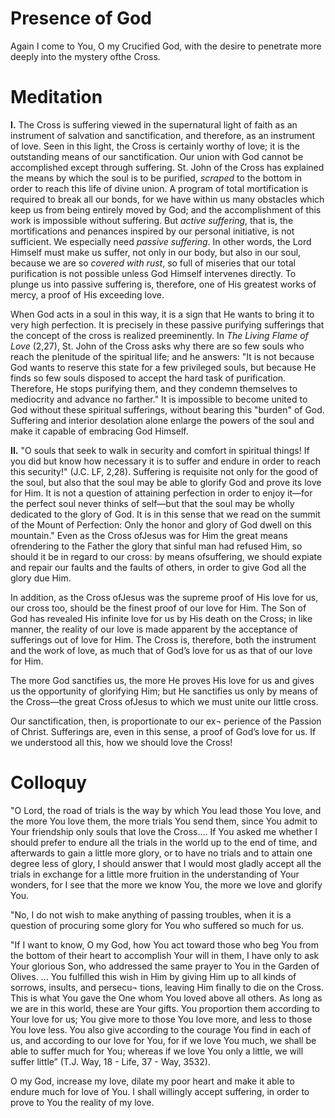# Presence of God

Again I come to You, O my Crucified God, with the desire to penetrate more deeply into the mystery ofthe Cross.

# Meditation

**I.** The Cross is suffering viewed in the supernatural light of faith as an instrument of salvation and sanctification, and therefore, as an instrument of love. Seen in this light, the Cross is certainly worthy of love; it is the outstanding means of our sanctification. Our union with God cannot be accomplished except through suffering. St. John of the Cross has explained the means by which the soul is to be purified, *scraped* to the bottom in order to reach this life of divine union. A program of total mortification is required to break all our bonds, for we have within us many obstacles which keep us from being entirely moved by God; and the accomplishment of this work is impossible without suffering. But *active suffering*, that is, the mortifications and penances inspired by our personal initiative, is not sufficient. We especially need *passive suffering*. In other words, the Lord Himself must make us suffer, not only in our body, but also in our soul, because we are so *covered with rust*, so full of miseries that our total purification is not possible unless God Himself intervenes directly. To plunge us into passive suffering is, therefore, one of His greatest works of mercy, a proof of His exceeding love.

When God acts in a soul in this way, it is a sign that He wants to bring it to very high perfection. It is precisely in these passive purifying sufferings that the concept of the cross is realized preeminently. In *The Living Flame of Love* (2,27), St. John of the Cross asks why there are so few souls who reach the plenitude of the spiritual life; and he answers: "It is not because God wants to reserve this state for a few privileged souls, but because He finds so few souls disposed to accept the hard task of purification. Therefore, He stops purifying them, and they condemn themselves to mediocrity and advance no farther." It is impossible to become united to God without these spiritual sufferings, without bearing this "burden" of God. Suffering and interior desolation alone enlarge the powers of the soul and make it capable of embracing God Himself.

**II.** "O souls that seek to walk in security and comfort in spiritual things! If you did but know how necessary it is to suffer and endure in order to reach this security!" (J.C. LF, 2,28). Suffering is requisite not only for the good of the soul, but also that the soul may be able to glorify God and prove its love for Him. It is not a question of attaining perfection in order to enjoy it—for the perfect soul never thinks of self—but that the soul may be wholly dedicated to the glory of God. It is in this sense that we read on the summit of the Mount of Perfection: Only the honor and glory of God dwell on this mountain." Even as the Cross ofJesus was for Him the great means ofrendering to the Father the glory that sinful man had refused Him, so should it be in regard to our cross: by means ofsuffering, we should expiate and repair our faults and the faults of others, in order to give God all the glory due Him.

In addition, as the Cross ofJesus was the supreme proof of His love for us, our cross too, should be the finest proof of our love for Him. The Son of God has revealed His infinite love for us by His death on the Cross; in like manner, the reality of our love is made apparent by the acceptance of sufferings out of love for Him. The Cross is, therefore, both the instrument and the work of love, as much that of God’s love for us as that of our love for Him.

The more God sanctifies us, the more He proves His love for us and gives us the opportunity of glorifying Him; but He sanctifies us only by means of the Cross—the great Cross ofJesus to which we must unite our little cross.

Our sanctification, then, is proportionate to our ex¬ perience of the Passion of Christ. Sufferings are, even in this sense, a proof of God’s love for us. If we understood all this, how we should love the Cross!

# Colloquy

"O Lord, the road of trials is the way by which You lead those You love, and the more You love them, the more trials You send them, since You admit to Your friendship only souls that love the Cross.... If You asked me whether I should prefer to endure all the trials in the world up to the end of time, and afterwards to gain a little more glory, or to have no trials and to attain one degree less of glory, I should answer that I would most gladly accept all the trials in exchange for a little more fruition in the understanding of Your wonders, for I see that the more we know You, the more we love and glorify You.

"No, I do not wish to make anything of passing troubles, when it is a question of procuring some glory for You who suffered so much for us.

"If I want to know, O my God, how You act toward those who beg You from the bottom of their heart to accomplish Your will in them, I have only to ask Your glorious Son, who addressed the same prayer to You in the Garden of Olives. ... You fulfilled this wish in Him by giving Him up to all kinds of sorrows, insults, and persecu¬ tions, leaving Him finally to die on the Cross. This is what You gave the One whom You loved above all others. As long as we are in this world, these are Your gifts. You proportion them according to Your love for us; You give more to those You love more, and less to those You love less. You also give according to the courage You find in each of us, and according to our love for You, for if we love You much, we shall be able to suffer much for You; whereas if we love You only a little, we will suffer little” (T.J. Way, 18 - Life, 37 - Way, 3532).

O my God, increase my love, dilate my poor heart and make it able to endure much for love of You. I shall willingly accept suffering, in order to prove to You the reality of my love.